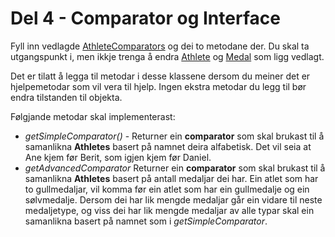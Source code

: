 # Del 4 - Comparator og Interface

Fyll inn vedlagde [AthleteComparators](AthleteComparators.java) og dei to metodane der. 
Du skal ta utgangspunkt i, men ikkje trenga å endra [Athlete](Athlete.java) og [Medal](Medal.java) som ligg vedlagt. 

Det er  tilatt å legga til metodar i desse klassene dersom du meiner det er hjelpemetodar som vil vera til hjelp. 
Ingen ekstra metodar du legg til bør endra tilstanden til objekta.

Følgjande metodar skal implementerast:
- *getSimpleComparator()* - Returner ein **comparator** som skal brukast til å samanlikna **Athletes** basert på namnet deira alfabetisk. 
    Det vil seia at Ane kjem før Berit, som igjen kjem før Daniel. 
- *getAdvancedComparator* Returner ein **comparator** som skal brukast til å samanlikna **Athletes** basert på antall medaljar dei har. 
    Ein atlet som har to gullmedaljar, vil komma før ein atlet som har
    ein gullmedalje og ein sølvmedalje. Dersom dei har lik mengde medaljar går ein vidare til neste medaljetype, 
    og viss dei har lik mengde medaljar av alle typar skal ein samanlikna basert på namnet som i *getSimpleComparator*.